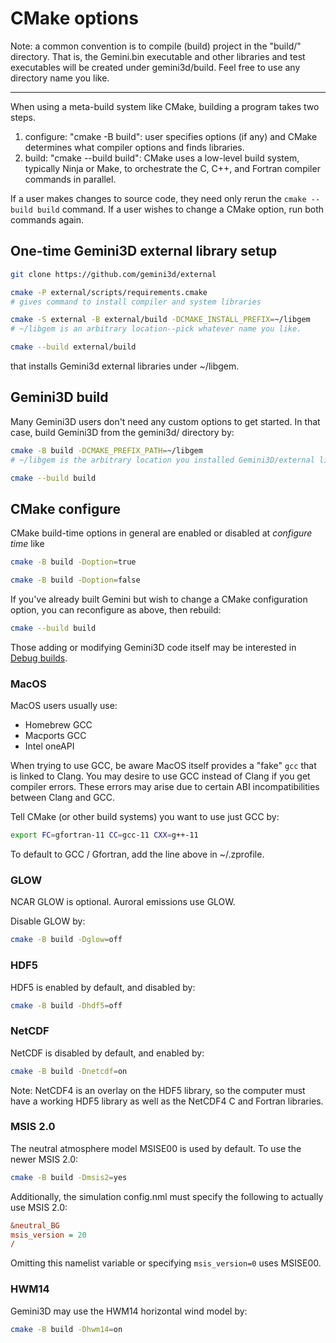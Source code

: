 # CMake options

Note: a common convention is to compile (build) project in the "build/" directory.
That is, the Gemini.bin executable and other libraries and test executables will be created under gemini3d/build.
Feel free to use any directory name you like.

---

When using a meta-build system like CMake, building a program takes two steps.

1. configure: "cmake -B build": user specifies options (if any) and CMake determines what compiler options and finds libraries.
2. build: "cmake --build build": CMake uses a low-level build system, typically Ninja or Make, to orchestrate the C, C++, and Fortran compiler commands in parallel.

If a user makes changes to source code, they need only rerun the `cmake --build build` command.
If a user wishes to change a CMake option, run both commands again.

## One-time Gemini3D external library setup

```sh
git clone https://github.com/gemini3d/external

cmake -P external/scripts/requirements.cmake
# gives command to install compiler and system libraries

cmake -S external -B external/build -DCMAKE_INSTALL_PREFIX=~/libgem
# ~/libgem is an arbitrary location--pick whatever name you like.

cmake --build external/build
```

that installs Gemini3d external libraries under ~/libgem.

## Gemini3D build

Many Gemini3D users don't need any custom options to get started.
In that case, build Gemini3D from the gemini3d/ directory by:

```sh
cmake -B build -DCMAKE_PREFIX_PATH=~/libgem
# ~/libgem is the arbitrary location you installed Gemini3D/external libraries to.

cmake --build build
```

## CMake configure

CMake build-time options in general are enabled or disabled at *configure time* like

```sh
cmake -B build -Doption=true

cmake -B build -Doption=false
```

If you've already built Gemini but wish to change a CMake configuration option, you can reconfigure as above, then rebuild:

```sh
cmake --build build
```

Those adding or modifying Gemini3D code itself may be interested in
[Debug builds](./Readme_debug.md).

### MacOS

MacOS users usually use:

* Homebrew GCC
* Macports GCC
* Intel oneAPI

When trying to use GCC, be aware MacOS itself provides a "fake" `gcc` that is linked to Clang.
You may desire to use GCC instead of Clang if you get compiler errors.
These errors may arise due to certain ABI incompatibilities between Clang and GCC.

Tell CMake (or other build systems) you want to use just GCC by:

```sh
export FC=gfortran-11 CC=gcc-11 CXX=g++-11
```

To default to GCC / Gfortran, add the line above in ~/.zprofile.

### GLOW

NCAR GLOW is optional.
Auroral emissions use GLOW.

Disable GLOW by:

```sh
cmake -B build -Dglow=off
```

### HDF5

HDF5 is enabled by default, and disabled by:

```sh
cmake -B build -Dhdf5=off
```

### NetCDF

NetCDF is disabled by default, and enabled by:

```sh
cmake -B build -Dnetcdf=on
```

Note: NetCDF4 is an overlay on the HDF5 library, so the computer must have a working HDF5 library as well as the NetCDF4 C and Fortran libraries.

### MSIS 2.0

The neutral atmosphere model MSISE00 is used by default.
To use the newer MSIS 2.0:

```sh
cmake -B build -Dmsis2=yes
```

Additionally, the simulation config.nml must specify the following to actually use MSIS 2.0:

```ini
&neutral_BG
msis_version = 20
/
```

Omitting this namelist variable or specifying `msis_version=0` uses MSISE00.

### HWM14

Gemini3D may use the HWM14 horizontal wind model by:

```sh
cmake -B build -Dhwm14=on
```
